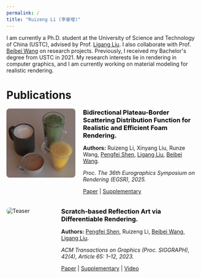```yaml
---
permalink: /
title: "Ruizeng Li (李睿增)"
---
```



I am currently a Ph.D. student at the University of Science and Technology of China (USTC), advised by Prof. [Ligang Liu](http://staff.ustc.edu.cn/~lgliu/). I also collaborate with Prof. [Beibei Wang](https://wangningbei.github.io/) on research projects. Previously, I received my Bachelor's degree from USTC in 2021. My research interests lie in rendering in computer graphics, and I am currently working on material modeling for realistic rendering.




Publications
=====

<div style="display: flex; align-items: flex-start; margin-bottom: 20px;">
  <!-- 左侧图片 -->
  <img src="../BPSDF/gt.png" alt="Teaser" style="width: 180px; margin-right: 20px; border-radius: 8px;">

  <!-- 右侧内容 -->



  <div>
    <h3 style="margin: 0;">
      <a href="https://projectpage.com" target="_blank" style="text-decoration: none; color: black;">
        Bidirectional Plateau-Border Scattering Distribution Function for Realistic and Efficient Foam Rendering.
      </a>
    </h3>
    <p><strong>Authors:</strong> Ruizeng Li, Xinyang Liu, Runze Wang, <a href="https://jerry-shen0527.github.io/">Pengfei Shen</a>, <a href="http://staff.ustc.edu.cn/~lgliu/">Ligang Liu</a>, <a href="https://wangningbei.github.io/">Beibei Wang</a>.</p>
    <p><em>Proc. The 36th Eurographics Symposium on Rendering (EGSR), 2025. </em></p>
    <p>
      <a href="../BPSDF/paper.pdf">Paper</a> |
      <a href="../BPSDF/Supplementary.pdf">Supplementary</a>
    </p>
  </div>

</div>



<div style="display: flex; align-items: flex-start; margin-bottom: 20px;">
  <!-- 左侧图片 -->
  <img src="../DiffScratch/teaser.png" alt="Teaser" style="width: 180px; margin-right: 20px; border-radius: 8px;">

  <!-- 右侧内容 -->
  <div>
    <h3 style="margin: 0;">
      <a href="https://wangningbei.github.io/2023/DiffGlints.html" target="_blank" style="text-decoration: none; color: black;">
        Scratch-based Reflection Art via Differentiable Rendering.
      </a>
    </h3>
    <p><strong>Authors:</strong> <a href="https://jerry-shen0527.github.io/">Pengfei Shen</a>, Ruizeng Li, <a href="https://wangningbei.github.io/">Beibei Wang</a>, <a href="http://staff.ustc.edu.cn/~lgliu/">Ligang Liu</a>.</p>
    <p><em>ACM Transactions on Graphics (Proc. SIGGRAPH), 42(4), Article 65: 1–12, 2023.</em></p>
    <p>
      <a href="../DiffScratch/paper_diffGlints_compressed.pdf">Paper</a> |
      <a href="../DiffScratch/supplementary_diffGlints.pdf">Supplementary</a> |
      <a href="../DiffScratch/video_diffGlints_compressed.mp4">Video</a>
    </p>
  </div>

</div>

